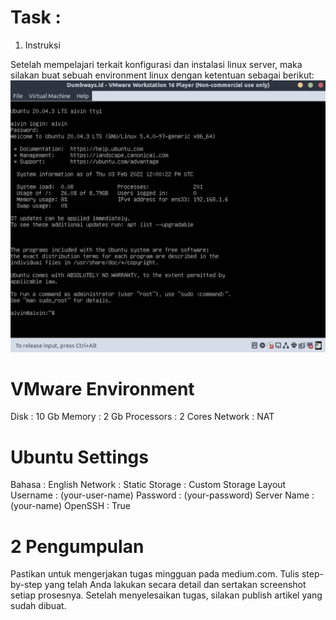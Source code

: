 # Task :
1. Instruksi

Setelah mempelajari terkait konfigurasi dan instalasi linux server, maka silakan buat sebuah environment linux dengan ketentuan sebagai berikut:
![Img 1](Assets/1.png)

# VMware Environment
Disk : 10 Gb
Memory : 2 Gb
Processors : 2 Cores
Network : NAT

# Ubuntu Settings
Bahasa : English
Network : Static
Storage : Custom Storage Layout
Username : (your-user-name)
Password : (your-password)
Server Name : (your-name)
OpenSSH : True

# 2 Pengumpulan
Pastikan untuk mengerjakan tugas mingguan pada medium.com.
Tulis step-by-step yang telah Anda lakukan secara detail dan sertakan screenshot setiap prosesnya.
Setelah menyelesaikan tugas, silakan publish artikel yang sudah dibuat.
